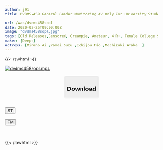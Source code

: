 ```yaml
---
author: j91
title: DVDMS-458 General Gender Monitoring AV Only For University Students A Thrilling Staying Mission Is Here To Test Your Sister's Bond! Does The College Student's Older Sister Get Incest If She Spends The Same Night In The Same Room As Her Brother Who Drank Bi Gra 100mg? ? 2 The Younger Brother Ji-Po Keeps Erecting In Bakibaki! ...

url: /was/dvdms458sopl
date: 2020-02-25T09:00:00Z
image: "dvdms458sopl.jpg"
tags: [Old Releases,Censored, Creampie, Amateur, 4HR+, Female College Student, Incest, Drug	]
maker: [Deeps]
actress: [Minano Ai ,Yamai Suzu ,Ichijou Mio ,Mochizuki Ayaka  ]
---
```



{{< rawhtml >}}

<div class="video" data-videoid="LddOJAMOdOURmjz">
    <a href="javascript:;">
        <img src="/was/dvdms458sopl/dvdms458sopl.jpg" width="WIDTH" height="HEIGHT" alt="dvdms458sopl.mp4" loading="lazy">
    </a>
</div>

<script type="text/javascript" src="https://j91.asia/asset/on-demand-st.js"></script>

<br>
  <link rel="stylesheet" href="https://j91.asia/asset/bs5.css">
  
  <center>
  <button class="btn btn-primary" type="button" data-bs-toggle="collapse" data-bs-target=".multi-collapse" aria-expanded="false" aria-controls="multiCollapseExample1 multiCollapseExample2"><h2>Download</h2></button></center>
</p>
<div class="row">
  <div class="col">
    <div class="collapse multi-collapse" id="multiCollapseExample1">
      <div class="card card-body">
	      	      <br>
<div class="buttons">  
<a href="https://streamtape.to/v/LddOJAMOdOURmjz" target="_blank"><button class="btn-hover color-3"><i class="fa fa-download"></i> ST</button></a></div>
    </div>
  </div>
</div>
  <div class="col">
    <div class="collapse multi-collapse" id="multiCollapseExample2">
      <div class="card card-body">
	      <br>
<div class="buttons">
    <a href="https://filemoon.sx/d/3cvpksw4aulo" target="_blank"><button class="btn-hover color-8"><i class="fa fa-download"></i> FM</button></a></div>
<br><br>
      </div>
    </div>
  </div>
</div>

{{< /rawhtml >}}